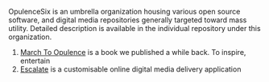 
OpulenceSix is an umbrella organization housing various open source software, and digital media repositories generally targeted toward mass utility. Detailed description is available in the individual repository under this organization.

1. [March To Opulence](https://github.com/opulencesix/march-to-opulence) is a book we published a while back. To inspire, entertain
2. [Escalate](https://github.com/opulencesix/escalate) is a customisable online digital media delivery application
